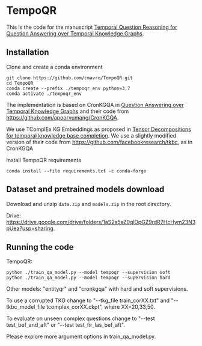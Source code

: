 # TempoQR
This is the code for the manuscript [Temporal Question Reasoning for Question Answering over Temporal Knowledge Graphs](https://drive.google.com/file/d/1-dOQa0B_vm9bMoO4uuFjCabgoxAH7waK/view?usp=sharing).


## Installation

Clone and create a conda environment
``` 
git clone https://github.com/cmavro/TempoQR.git
cd TempoQR
conda create --prefix ./tempoqr_env python=3.7
conda activate ./tempoqr_env
```
<!-- Make sure ``python`` and ``pip`` commands point to ``./tempoqr_env``. Output of ``which`` should be something like
```
which python
[...]/TempoQR/tempoqr_env/bin/python
```
If this is not the case, try replacing ``python`` with ``python3``. If that works, replace ``python`` with ``python3`` in all commands below.
 -->
The implementation is based on CronKGQA in [Question Answering over Temporal Knowledge Graphs](https://arxiv.org/abs/2106.01515) and their code from https://github.com/apoorvumang/CronKGQA.

We use TComplEx KG Embeddings as proposed in [Tensor Decompositions for temporal knowledge base completion](https://arxiv.org/abs/2004.04926). We use a slightly modified version of their code from https://github.com/facebookresearch/tkbc,
as in CronKGQA

Install TempoQR requirements
```
conda install --file requirements.txt -c conda-forge
```

## Dataset and pretrained models download

Download and unzip ``data.zip`` and ``models.zip`` in the root directory.

Drive: https://drive.google.com/drive/folders/1aS2s5sZ0qlDpGZ9rdR7HcHym23N3pUea?usp=sharing.

## Running the code


TempoQR:
```
python ./train_qa_model.py --model tempoqr --supervision soft
python ./train_qa_model.py --model tempoqr --supervision hard
 ```
 
Other models: "entityqr" and "cronkgqa" with hard and soft supervisions.
 
To use a corrupted TKG change to "--tkg_file train_corXX.txt" and "--tkbc_model_file tcomplex_corXX.ckpt", where XX=20,33,50.

To evaluate on unseen complex questions change to "--test test_bef_and_aft" or "--test test_fir_las_bef_aft".

Please explore more argument options in train_qa_model.py.

